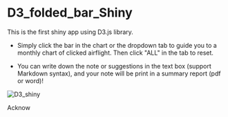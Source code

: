 # D3_folded_bar_Shiny
This is the first shiny app using D3.js library. 

* Simply click the bar in the chart or the dropdown tab to guide you to a monthly chart of clicked airflight. Then click "ALL" in the tab to reset. 

* You can write down the note or suggestions in the text box (support Markdown syntax), and your note will be print in a summary report (pdf or word)!

![D3_shiny](D3_fold_bar.gif)

Acknow
